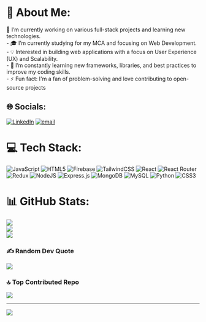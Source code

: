 # 💫 About Me:
🔭 I’m currently working on various full-stack projects and learning new technologies.<br>- 🎓 I’m currently studying for my MCA and focusing on Web Development.<br>- 💡 Interested in building web applications with a focus on User Experience (UX) and Scalability.<br>- 🌱 I’m constantly learning new frameworks, libraries, and best practices to improve my coding skills.<br>- ⚡ Fun fact: I'm a fan of problem-solving and love contributing to open-source projects


## 🌐 Socials:
[![LinkedIn](https://img.shields.io/badge/LinkedIn-%230077B5.svg?logo=linkedin&logoColor=white)](https://linkedin.com/in/Naveen.K) [![email](https://img.shields.io/badge/Email-D14836?logo=gmail&logoColor=white)](mailto:naveenk170502@gmail.com) 

# 💻 Tech Stack:
![JavaScript](https://img.shields.io/badge/javascript-%23323330.svg?style=plastic&logo=javascript&logoColor=%23F7DF1E) ![HTML5](https://img.shields.io/badge/html5-%23E34F26.svg?style=plastic&logo=html5&logoColor=white) ![Firebase](https://img.shields.io/badge/firebase-%23039BE5.svg?style=plastic&logo=firebase) ![TailwindCSS](https://img.shields.io/badge/tailwindcss-%2338B2AC.svg?style=plastic&logo=tailwind-css&logoColor=white) ![React](https://img.shields.io/badge/react-%2320232a.svg?style=plastic&logo=react&logoColor=%2361DAFB) ![React Router](https://img.shields.io/badge/React_Router-CA4245?style=plastic&logo=react-router&logoColor=white) ![Redux](https://img.shields.io/badge/redux-%23593d88.svg?style=plastic&logo=redux&logoColor=white) ![NodeJS](https://img.shields.io/badge/node.js-6DA55F?style=plastic&logo=node.js&logoColor=white) ![Express.js](https://img.shields.io/badge/express.js-%23404d59.svg?style=plastic&logo=express&logoColor=%2361DAFB) ![MongoDB](https://img.shields.io/badge/MongoDB-%234ea94b.svg?style=plastic&logo=mongodb&logoColor=white) ![MySQL](https://img.shields.io/badge/mysql-4479A1.svg?style=plastic&logo=mysql&logoColor=white) ![Python](https://img.shields.io/badge/python-3670A0?style=plastic&logo=python&logoColor=ffdd54) ![CSS3](https://img.shields.io/badge/css3-%231572B6.svg?style=plastic&logo=css3&logoColor=white)
# 📊 GitHub Stats:
![](https://github-readme-stats.vercel.app/api?username=KNAVEEN1705&theme=cobalt&hide_border=false&include_all_commits=true&count_private=true)<br/>
![](https://nirzak-streak-stats.vercel.app/?user=KNAVEEN1705&theme=cobalt&hide_border=false)<br/>
![](https://github-readme-stats.vercel.app/api/top-langs/?username=KNAVEEN1705&theme=cobalt&hide_border=false&include_all_commits=true&count_private=true&layout=compact)

### ✍️ Random Dev Quote
![](https://quotes-github-readme.vercel.app/api?type=horizontal&theme=merko)

### 🔝 Top Contributed Repo
![](https://github-contributor-stats.vercel.app/api?username=KNAVEEN1705&limit=5&theme=dark&combine_all_yearly_contributions=true)

---
[![](https://visitcount.itsvg.in/api?id=KNAVEEN1705&icon=0&color=0)](https://visitcount.itsvg.in)

<!-- Proudly created with GPRM ( https://gprm.itsvg.in ) -->
